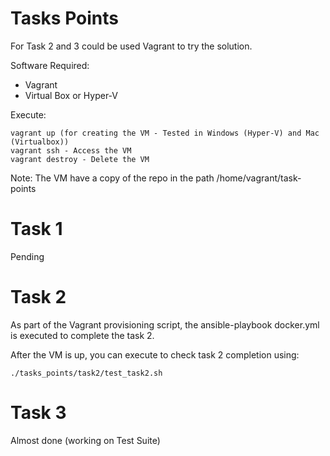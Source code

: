 # Tasks Points

For Task 2 and 3 could be used Vagrant to try the solution.

Software Required:

- Vagrant
- Virtual Box or Hyper-V

Execute:

    vagrant up (for creating the VM - Tested in Windows (Hyper-V) and Mac (Virtualbox))
    vagrant ssh - Access the VM
    vagrant destroy - Delete the VM 

Note: The VM have a copy of the repo in the path /home/vagrant/task-points         

# Task 1

Pending

# Task 2

As part of the Vagrant provisioning script, the ansible-playbook docker.yml is executed to complete the task 2.

After the VM is up, you can execute to check task 2 completion using:

    ./tasks_points/task2/test_task2.sh

# Task 3

Almost done (working on Test Suite)